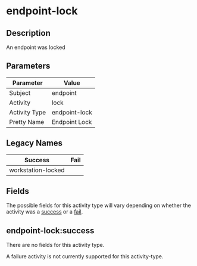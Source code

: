 endpoint-lock
=============

Description
-----------
An endpoint was locked

Parameters
----------
| Parameter     | Value         |
| ------------- | ------------- |
| Subject       | endpoint      |
| Activity      | lock          |
| Activity Type | endpoint-lock |
| Pretty Name   | Endpoint Lock |

Legacy Names
------------
| Success                | Fail |
| ---------------------- | ---- |
| workstation-locked<br> |      |

Fields
------

The possible fields for this activity type will vary depending on whether the activity was a [success](#endpoint-locksuccess) or a [fail](#endpoint-lockfail).


endpoint-lock:success
---------------------

There are no fields for this activity type.


A failure activity is not currently supported for this activity-type.